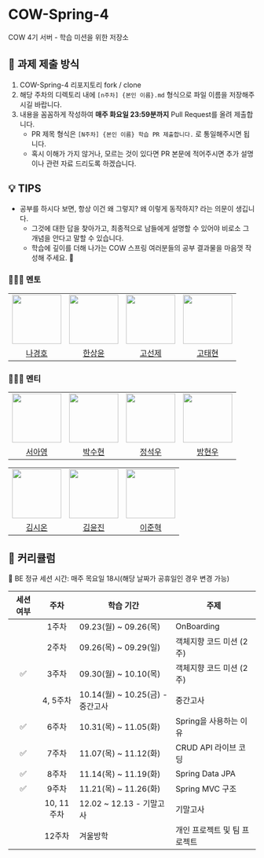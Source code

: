 # COW-Spring-4
COW 4기 서버 - 학습 미션을 위한 저장소

## 📒 과제 제출 방식
1. COW-Spring-4 리포지토리 fork / clone
2. 해당 주차의 디렉토리 내에 `[n주차] {본인 이름}.md` 형식으로 파일 이름을 저장해주시길 바랍니다.
3. 내용을 꼼꼼하게 작성하여 **매주 화요일 23:59분까지** Pull Request를 올려 제출합니다.
    * PR 제목 형식은 `[N주차] {본인 이름} 학습 PR 제출합니다.` 로 통일해주시면 됩니다.
    * 혹시 이해가 가지 않거나, 모르는 것이 있다면 PR 본문에 적어주시면 추가 설명이나 관련 자료 드리도록 하겠습니다.

## 💡 TIPS
* 공부를 하시다 보면, 항상 이건 왜 그렇지? 왜 이렇게 동작하지? 라는 의문이 생깁니다.
    * 그것에 대한 답을 찾아가고, 최종적으로 남들에게 설명할 수 있어야 비로소 그 개념을 안다고 말할 수 있습니다.
    * 학습에 깊이를 더해 나가는 COW 스프링 여러분들의 공부 결과물을 마음껏 작성해 주세요. 🙂

### 👩‍👧‍👦 멘토

<center>
<table  width="100%">
  <tr>
    <td  align="center">
      <img  src="https://avatars.githubusercontent.com/u/96857599?v=4"  width="100px;"  alt=""/>
    </td>
    <td  align="center">
      <img  src="https://avatars.githubusercontent.com/u/120346721?v=4"  width="100px;"  alt=""/>
    </td>
    <td  align="center">
      <img  src="https://avatars.githubusercontent.com/u/127813439?v=4"  width="100px;"  alt=""/>
    </td>
    <td  align="center">
      <img  src="https://avatars.githubusercontent.com/u/68328998?v=4"  width="100px;"  alt=""/>
    </td>
  </tr>
  <tr>
    <td align="center">
        <a href="https://github.com/Hoya324">
            <div>나경호</div>
        </a>
    </td>
    <td align="center">
        <a href="https://github.com/0702Yoon">
            <div>한상윤</div>
        </a>
    </td>
    <td align="center">
        <a href="https://github.com/KoSeonJe">
            <div>고선제</div>
        </a>
    </td>
    <td align="center">
        <a href="https://github.com/TaetaetaE01">
            <div>고태현</div>
        </a>
    </td>
  </tr>
</table>
</center>

### 👩‍👧‍👦 멘티

<center>
<table  width="100%">
  <tr>
    <td  align="center">
      <img  src="https://avatars.githubusercontent.com/u/134712764?v=4"  width="100px;"  alt=""/>
    </td>
    <td  align="center">
      <img  src="https://avatars.githubusercontent.com/u/169584238?v=4"  width="100px;"  alt=""/>
    </td>
    <td  align="center">
      <img  src="https://avatars.githubusercontent.com/u/134720359?v=4"  width="100px;"  alt=""/>
    </td>
    <td  align="center">
      <img  src="https://avatars.githubusercontent.com/u/136908616?v=4"  width="100px;"  alt=""/>
    </td>
  </tr>
  <tr>
    <td align="center">
        <a href="https://github.com/Seooooo24">
            <div>서아영</div>
        </a>
    </td>
    <td align="center">
        <a href="https://github.com/Suehyun666">
            <div>박수현</div>
        </a>
    </td>
    <td align="center">
        <a href="https://github.com/Jungsukwoo">
            <div>정석우</div>
        </a>
    </td>
    <td align="center">
        <a href="https://github.com/baaamk">
            <div>방현우</div>
        </a>
    </td>
  </tr>
</table>
<table  width="100%">
<tr>
 <td  align="center">
   <img  src="https://avatars.githubusercontent.com/u/141540490?v=4"  width="100px;"  alt=""/>
 </td>
 <td  align="center">
   <img  src="https://avatars.githubusercontent.com/u/166277733?v=4"  width="100px;"  alt=""/>
 </td>
 <td  align="center">
   <img  src="https://avatars.githubusercontent.com/u/162711131?v=4"  width="100px;"  alt=""/>
 </td>
</tr>
<tr>
 <td align="center">
     <a href="https://github.com/enohs">
         <div>김시온</div>
     </a>
 </td>
 <td align="center">
     <a href="https://github.com/yunjin1213">
         <div>김윤진</div>
     </a>
 </td>
 <td align="center">
     <a href="https://github.com/usernamejunhyuk/">
         <div>이준혁</div>
     </a>
 </td>
</tr>
</table>
</center>

## 📖 커리큘럼

👏 BE 정규 세션 시간: 매주 목요일 18시(해당 날짜가 공휴일인 경우 변경 가능)

| 세션 여부 |   주차   | 학습 기간                    | 주제 |
|:-----:|:--------:|-----------------------|---|
|       |   1주차   | 09.23(월) ~ 09.26(목)         | OnBoarding |
|       |   2주차   | 09.26(목) ~ 09.29(일)      | 객체지향 코드 미션 (2주) |
|   ✅    |   3주차   | 09.30(월) ~ 10.10(목)          | 객체지향 코드 미션 (2주) |
|       |   4, 5주차   | 10.14(월) ~ 10.25(금) - 중간고사  | 중간고사 |
|   ✅   |   6주차   | 10.31(목) ~ 11.05(화)           | Spring을 사용하는 이유 |
|   ✅   |   7주차   | 11.07(목) ~ 11.12(화)          | CRUD API 라이브 코딩 |
|   ✅   |   8주차   | 11.14(목) ~ 11.19(화)       | Spring Data JPA |
|   ✅   |  9주차   | 11.21(목) ~ 11.26(화)         | Spring MVC 구조  |
|       |  10, 11주차   | 12.02 ~ 12.13 - 기말고사 | 기말고사 |
|       |  12주차   | 겨울방학 | 개인 프로젝트 및 팀 프로젝트 |
